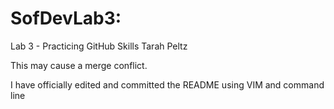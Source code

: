 # SofDevLab3:
Lab 3 - Practicing GitHub Skills
Tarah Peltz 

This may cause a merge conflict.

I have officially edited and committed the README using VIM and command line
